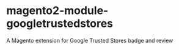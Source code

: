 # magento2-module-googletrustedstores
A Magento extension for Google Trusted Stores badge and review
